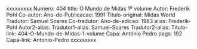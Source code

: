 xxxxxxxxx
Numero: 404
title: O Mundo de Midas 1º volume
Autor: Frederik Pohl
Co-autor: 
Ano-de-Publicacao: 1991
Titulo-original: Midas World
Tradutor: Samuel Soares
Co-tradutor: 
Ano-de-edicao: 1983
alias: Frederik-Pohl
Autor2-alias: 
Tradutor1-alias: Samuel-Soares
Tradutor2-alias: 
Titulo-link: 404-O-Mundo-de-Midas-1-volume
Capa: António Pedro
pags: 192
Capa-link: Antonio-Pedro
xxxxxxxxx